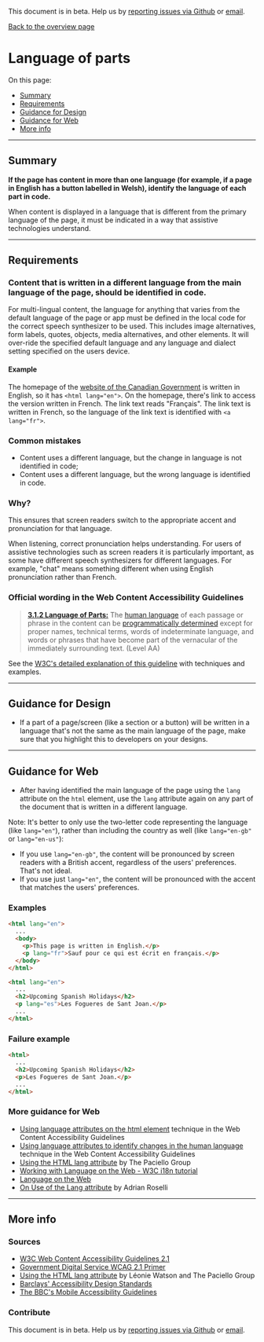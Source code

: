 This document is in beta. Help us by [reporting issues via Github](https://github.com/jfhector/accessibility-guidelines) or [email](mailto:jeanfrancois.hector@googlemail.com).

[Back to the overview page](./../index.html)

# Language of parts

On this page:

- [Summary](#summary)
- [Requirements](#requirements)
- [Guidance for Design](#guidance-for-design)
- [Guidance for Web](#guidance-for-web)
- [More info](#more-info)

---

## Summary

**If the page has content in more than one language (for example, if a page in English has a button labelled in Welsh), identify the language of each part in code.**

When content is displayed in a language that is different from the primary language of the page, it must be indicated in a way that assistive technologies understand.

---

## Requirements

### Content that is written in a different language from the main language of the page, should be identified in code.

For multi-lingual content, the language for anything that varies from the default language of the page or app must be defined in the local code for the correct speech synthesizer to be used. This includes image alternatives, form labels, quotes, objects, media alternatives, and other elements. It will over-ride the specified default language and any language and dialect setting specified on the users device.

#### Example

The homepage of the [website of the Canadian Government](https://www.canada.ca/en.html) is written in English, so it has `<html lang="en">`. On the homepage, there's link to access the version written in French. The link text reads "Français". The link text is written in French, so the language of the link text is identified with `<a lang="fr">`.

### Common mistakes

- Content uses a different language, but the change in language is not identified in code;
- Content uses a different language, but the wrong language is identified in code.

### Why?

This ensures that screen readers switch to the appropriate accent and pronunciation for that language.

When listening, correct pronunciation helps understanding. For users of assistive technologies such as screen readers it is particularly important, as some have different speech synthesizers for different languages. For example, "chat" means something different when using English pronunciation rather than French.

### Official wording in the Web Content Accessibility Guidelines

> [**3.1.2 Language of Parts:**](https://www.w3.org/TR/UNDERSTANDING-WCAG20/meaning-other-lang-id.html) The [human language](https://www.w3.org/TR/UNDERSTANDING-WCAG20/meaning-other-lang-id.html#human-langdef) of each passage or phrase in the content can be [programmatically determined](https://www.w3.org/TR/UNDERSTANDING-WCAG20/meaning-other-lang-id.html#programmaticallydetermineddef) except for proper names, technical terms, words of indeterminate language, and words or phrases that have become part of the vernacular of the immediately surrounding text. (Level AA)

See the [W3C's detailed explanation of this guideline](https://www.w3.org/TR/UNDERSTANDING-WCAG20/meaning-other-lang-id.html) with techniques and examples.

---

## Guidance for Design

- If a part of a page/screen (like a section or a button) will be written in a language that's not the same as the main language of the page, make sure that you highlight this to developers on your designs.

---

## Guidance for Web

- After having identified the main language of the page using the `lang` attribute on the `html` element, use the `lang` attribute again on any part of the document that is written in a different language.

Note: It's better to only use the two-letter code representing the language (like `lang="en"`), rather than including the country as well (like `lang="en-gb"` or `lang="en-us"`):

- If you use `lang="en-gb"`, the content will be pronounced by screen readers with a British accent, regardless of the users' preferences. That's not ideal.
- If you use just `lang="en"`, the content will be pronounced with the accent that matches the users' preferences.

### Examples

```html
<html lang="en">
  ...
  <body>
    <p>This page is written in English.</p>
    <p lang="fr">Sauf pour ce qui est écrit en français.</p>
  </body>
</html>
```

```html
<html lang="en">
  ...
  <h2>Upcoming Spanish Holidays</h2>
  <p lang="es">Les Fogueres de Sant Joan.</p>
  ...
</html>
```

### Failure example

```html
<html>
  ...
  <h2>Upcoming Spanish Holidays</h2>
  <p>Les Fogueres de Sant Joan.</p>
  ...
</html>
```

### More guidance for Web

- [Using language attributes on the html element](https://www.w3.org/TR/2016/NOTE-WCAG20-TECHS-20161007/H57) technique in the Web Content Accessibility Guidelines
- [Using language attributes to identify changes in the human language](https://www.w3.org/TR/2016/NOTE-WCAG20-TECHS-20161007/H58) technique in the Web Content Accessibility Guidelines
- [Using the HTML lang attribute](https://www.paciellogroup.com/blog/2016/06/using-the-html-lang-attribute/) by The Paciello Group
- [Working with Language on the Web - W3C i18n tutorial](https://www.w3.org/International/tutorials/language-decl/)
- [Language on the Web](https://www.w3.org/International/getting-started/language)
- [On Use of the Lang attribute](https://adrianroselli.com/2015/01/on-use-of-lang-attribute.html) by Adrian Roselli

---

## More info

### Sources

- [W3C Web Content Accessibility Guidelines 2.1](https://www.w3.org/TR/WCAG21/)
- [Government Digital Service WCAG 2.1 Primer](https://alphagov.github.io/wcag-primer/)
- [Using the HTML lang attribute](https://www.paciellogroup.com/blog/2016/06/using-the-html-lang-attribute/) by Léonie Watson and The Paciello Group
- [Barclays' Accessibility Design Standards](https://home.barclays/who-we-are/our-suppliers/our-requirements-of-external-suppliers/)
- [The BBC's Mobile Accessibility Guidelines](https://www.bbc.co.uk/guidelines/futuremedia/accessibility/mobile/summary)

### Contribute

This document is in beta. Help us by [reporting issues via Github](https://github.com/jfhector/accessibility-guidelines) or [email](mailto:jeanfrancois.hector@googlemail.com).
